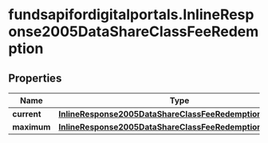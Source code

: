 # fundsapifordigitalportals.InlineResponse2005DataShareClassFeeRedemption

## Properties

Name | Type | Description | Notes
------------ | ------------- | ------------- | -------------
**current** | [**InlineResponse2005DataShareClassFeeRedemptionCurrent**](InlineResponse2005DataShareClassFeeRedemptionCurrent.md) |  | [optional] 
**maximum** | [**InlineResponse2005DataShareClassFeeRedemptionMaximum**](InlineResponse2005DataShareClassFeeRedemptionMaximum.md) |  | [optional] 


